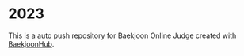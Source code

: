 # 2023
This is a auto push repository for Baekjoon Online Judge created with [BaekjoonHub](https://github.com/BaekjoonHub/BaekjoonHub).
